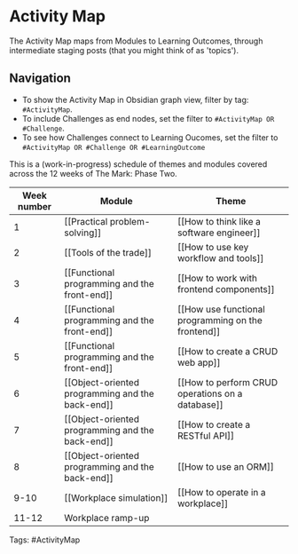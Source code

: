 # Activity Map
The Activity Map maps from Modules to Learning Outcomes, through intermediate staging posts (that you might think of as 'topics').

## Navigation
- To show the Activity Map in Obsidian graph view, filter by tag: `#ActivityMap`.
- To include Challenges as end nodes, set the filter to  `#ActivityMap OR #Challenge`.
- To see how Challenges connect to Learning Oucomes, set the filter to `#ActivityMap OR #Challenge OR #LearningOutcome`


This is a (work-in-progress) schedule of themes and modules covered across the 12 weeks of The Mark: Phase Two.

| Week number | Module | Theme |
| --- | --- | --- |
| 1 | [[Practical problem-solving]] | [[How to think like a software engineer]] |
| 2 | [[Tools of the trade]] | [[How to use key workflow and tools]] |
| 3 | [[Functional programming and the front-end]] | [[How to work with frontend components]] |
| 4 | [[Functional programming and the front-end]] | [[How use functional programming on the frontend]] |
| 5 | [[Functional programming and the front-end]] | [[How to create a CRUD web app]] |
| 6 | [[Object-oriented programming and the back-end]] | [[How to perform CRUD operations on a database]] |
| 7 | [[Object-oriented programming and the back-end]] | [[How to create a RESTful API]] |
| 8 | [[Object-oriented programming and the back-end]] | [[How to use an ORM]] |
| 9-10 | [[Workplace simulation]] | [[How to operate in a workplace]] |
| 11-12 | Workplace ramp-up |  |

Tags: #ActivityMap 